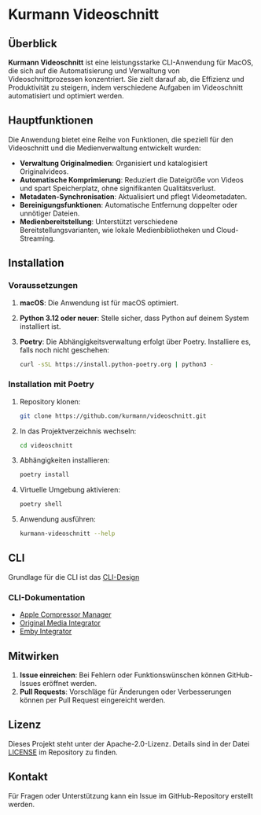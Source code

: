 # Kurmann Videoschnitt

## Überblick

**Kurmann Videoschnitt** ist eine leistungsstarke CLI-Anwendung für MacOS, die sich auf die Automatisierung und Verwaltung von Videoschnittprozessen konzentriert. Sie zielt darauf ab, die Effizienz und Produktivität zu steigern, indem verschiedene Aufgaben im Videoschnitt automatisiert und optimiert werden.

## Hauptfunktionen

Die Anwendung bietet eine Reihe von Funktionen, die speziell für den Videoschnitt und die Medienverwaltung entwickelt wurden:

- **Verwaltung Originalmedien**: Organisiert und katalogisiert Originalvideos.
- **Automatische Komprimierung**: Reduziert die Dateigröße von Videos und spart Speicherplatz, ohne signifikanten Qualitätsverlust.
- **Metadaten-Synchronisation**: Aktualisiert und pflegt Videometadaten.
- **Bereinigungsfunktionen**: Automatische Entfernung doppelter oder unnötiger Dateien.
- **Medienbereitstellung**: Unterstützt verschiedene Bereitstellungsvarianten, wie lokale Medienbibliotheken und Cloud-Streaming.

## Installation

### Voraussetzungen

1. **macOS**: Die Anwendung ist für macOS optimiert.
2. **Python 3.12 oder neuer**: Stelle sicher, dass Python auf deinem System installiert ist.
3. **Poetry**: Die Abhängigkeitsverwaltung erfolgt über Poetry. Installiere es, falls noch nicht geschehen:

   ```bash
   curl -sSL https://install.python-poetry.org | python3 -
   ```

### Installation mit Poetry

1. Repository klonen:

   ```bash
   git clone https://github.com/kurmann/videoschnitt.git
   ```

2. In das Projektverzeichnis wechseln:

   ```bash
   cd videoschnitt
   ```

3. Abhängigkeiten installieren:

   ```bash
   poetry install
   ```

4. Virtuelle Umgebung aktivieren:

   ```bash
   poetry shell
   ```

5. Anwendung ausführen:

   ```bash
   kurmann-videoschnitt --help
   ```
## CLI

Grundlage für die CLI ist das [CLI-Design](/docs/CLI-Design.md)

### CLI-Dokumentation

- [Apple Compressor Manager](docs/cli/apple_compressor_manager.md)
- [Original Media Integrator](docs/cli/original_media_integrator.md)
- [Emby Integrator](docs/cli/emby_integrator.md)

## Mitwirken

1. **Issue einreichen**: Bei Fehlern oder Funktionswünschen können GitHub-Issues eröffnet werden.
2. **Pull Requests**: Vorschläge für Änderungen oder Verbesserungen können per Pull Request eingereicht werden.

## Lizenz

Dieses Projekt steht unter der Apache-2.0-Lizenz. Details sind in der Datei [LICENSE](LICENSE) im Repository zu finden.

## Kontakt

Für Fragen oder Unterstützung kann ein Issue im GitHub-Repository erstellt werden.
